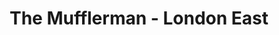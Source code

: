 ---
title: "The Mufflerman - London East"
url: /london/the-mufflerman-london-east/
shop: car repair
---